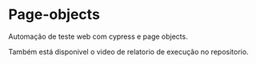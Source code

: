 # Page-objects
Automação de teste web com cypress e page objects.


Também está disponivel o video de relatorio de execução no repositorio.
